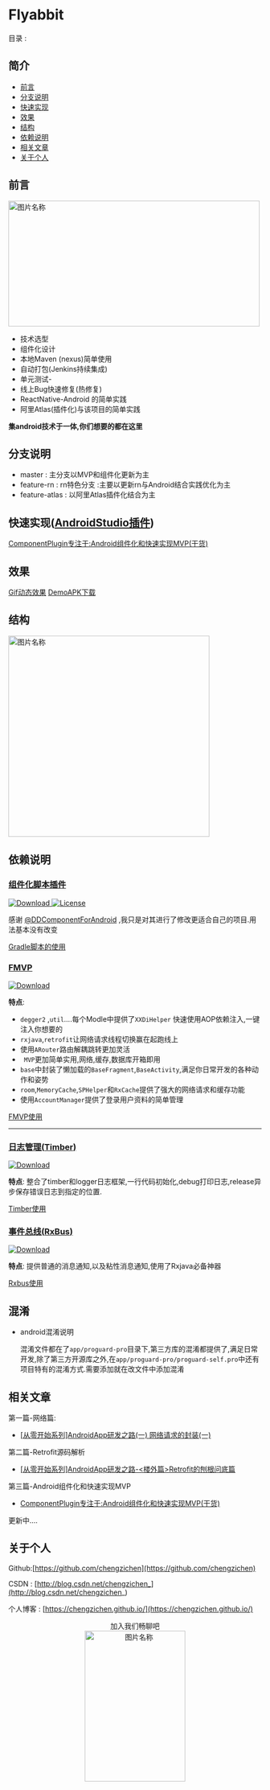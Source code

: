 # Flyabbit

目录 :

## 简介

- [前言](##前言)
- [分支说明](##分支说明)
- [快速实现](##快速实现)
- [效果](#效果)
- [结构](#结构)
- [依赖说明](##依赖说明)
- [相关文章](##相关文章)
- [关于个人](##关于个人)


## 前言

<div >   
 <img src="http://i.imgur.com/4498nb3.jpg" width = "500" height = "250" alt="图片名称" align=center />
</div>

- 技术选型
- 组件化设计
- 本地Maven (nexus)简单使用
- 自动打包(Jenkins持续集成)
- 单元测试-
- 线上Bug快速修复(热修复)
- ReactNative-Android 的简单实践
- 阿里Atlas(插件化)与该项目的简单实践




**集android技术于一体,你们想要的都在这里**

## 分支说明

   - master : 主分支以MVP和组件化更新为主
   - feature-rn : rn特色分支 :主要以更新rn与Android结合实践优化为主
   - feature-atlas : 以阿里Atlas插件化结合为主


 
## 快速实现([AndroidStudio插件](https://juejin.im/post/5b163118f265da6e1349072a))

[ComponentPlugin专注于:Android组件化和快速实现MVP(干货)](https://juejin.im/post/5b163118f265da6e1349072a)

## 效果


[Gif动态效果](https://github.com/chengzichen/Photo/raw/master/gif/show.gif)       [DemoAPK下载](https://github.com/chengzichen/Photo/blob/master/gif/app-debug.apk)

## 结构
 
 <img src="https://i.imgur.com/sEuZMdp.png" width = "400" height = "400" alt="图片名称" align=center />

## 依赖说明

### [**组件化脚本插件**](https://github.com/chengzichen/Flyabbit/blob/master/%E7%BB%84%E4%BB%B6%E5%8C%96%E7%9A%84%E4%BD%BF%E7%94%A8.md) 

[ ![Download](https://api.bintray.com/packages/chengzichen/maven/component-plugin/images/download.svg) ](https://bintray.com/chengzichen/maven/component-plugin/_latestVersion)
[![License](https://img.shields.io/badge/License-Apache%202.0-orange.svg)](https://github.com/luojilab/DDComponentForAndroid/blob/master/LICENSE) 


感谢 [@DDComponentForAndroid](https://github.com/luojilab/DDComponentForAndroid) ,我只是对其进行了修改更适合自己的项目.用法基本没有改变

 [Gradle脚本的使用](https://github.com/chengzichen/Flyabbit/blob/master/%E7%BB%84%E4%BB%B6%E5%8C%96%E7%9A%84%E4%BD%BF%E7%94%A8.md) 


### [**FMVP**](https://github.com/chengzichen/Flyabbit/blob/master/Fmvp%E4%BB%8B%E7%BB%8D.md)



[ ![Download](https://api.bintray.com/packages/chengzichen/maven/mvp/images/download.svg) ](https://bintray.com/chengzichen/maven/mvp/_latestVersion) 

**特点**:   

-  `degger2` ,`util`....每个Modle中提供了`XXDiHelper` 快速使用AOP依赖注入,一键注入你想要的
-  `rxjava`,`retrofit`让网络请求线程切换赢在起跑线上
-  使用`ARouter`路由解耦跳转更加灵活
- ` MVP`更加简单实用,网络,缓存,数据库开箱即用
-  `base`中封装了懒加载的`BaseFragment`,`BaseActivity`,满足你日常开发的各种动作和姿势
- `room`,`MemoryCache`,`SPHelper`和` RxCache `提供了强大的网络请求和缓存功能
- 使用`AccountManager`提供了登录用户资料的简单管理

[FMVP使用](https://github.com/chengzichen/Flyabbit/blob/master/Fmvp%E4%BB%8B%E7%BB%8D.md)

-----


### [日志管理(**Timber**)](https://github.com/chengzichen/Flyabbit/blob/master/Timber.md)
 
 [ ![Download](https://api.bintray.com/packages/chengzichen/maven/timberhelper/images/download.svg) ](https://bintray.com/chengzichen/maven/timberhelper/_latestVersion)

 **特点**: 整合了timber和logger日志框架,一行代码初始化,debug打印日志,release异步保存错误日志到指定的位置. 

[Timber使用](https://github.com/chengzichen/Flyabbit/blob/master/Timber.md)

### [事件总线(**RxBus**)](https://github.com/chengzichen/Flyabbit/blob/master/RxBus.md) 

[ ![Download](https://api.bintray.com/packages/chengzichen/maven/rxbus2/images/download.svg) ](https://bintray.com/chengzichen/maven/rxbus2/_latestVersion)

 **特点**: 提供普通的消息通知,以及粘性消息通知,使用了Rxjava必备神器
 
[Rxbus使用](https://github.com/chengzichen/Flyabbit/blob/master/RxBus.md)

## 混淆


- android混淆说明
	
	混淆文件都在了`app/proguard-pro`目录下,第三方库的混淆都提供了,满足日常开发,除了第三方开源库之外,在`app/proguard-pro/proguard-self.pro`中还有项目特有的混淆方式.需要添加就在改文件中添加混淆


## 相关文章

第一篇-网络篇:

 - [[从零开始系列]AndroidApp研发之路(一) 网络请求的封装(一)](http://blog.csdn.net/chengzichen_/article/details/77659318)

第二篇-Retrofit源码解析

  - [[从零开始系列]AndroidApp研发之路-<楼外篇>Retrofit的刨根问底篇](http://blog.csdn.net/chengzichen_/article/details/77840996)

第三篇-Android组件化和快速实现MVP

  - [ComponentPlugin专注于:Android组件化和快速实现MVP(干货)](https://juejin.im/post/5b163118f265da6e1349072a)

  更新中....
  
## 关于个人
 
  
  Github:[https://github.com/chengzichen](https://github.com/chengzichen)
  
  CSDN : [http://blog.csdn.net/chengzichen_](http://blog.csdn.net/chengzichen_)
  
  个人博客 : [https://chengzichen.github.io/](https://chengzichen.github.io/)
<div  align="center"> 
  加入我们畅聊吧 
</div>
<div  align="center">   
 <img src="https://i.imgur.com/J1LpBum.jpg" width = "200" height = "300" alt="图片名称" align=center />
</div>
